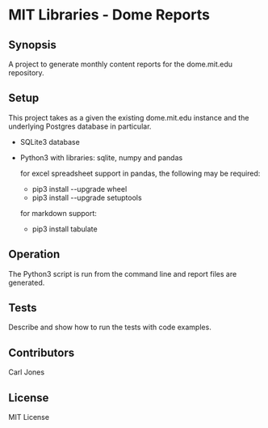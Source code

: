 # MIT Libraries - Dome Reports

## Synopsis

A project to generate monthly content reports for the dome.mit.edu repository.

## Setup

This project takes as a given the existing dome.mit.edu instance and the underlying Postgres database in particular.

- SQLite3 database

  <description>

- Python3 with libraries: sqlite, numpy and pandas

    for excel spreadsheet support in pandas, the following may be required:

    - pip3 install --upgrade wheel
    - pip3 install --upgrade setuptools

    for markdown support:

    - pip3 install tabulate


## Operation

The Python3 script is run from the command line and report files are generated.

## Tests

Describe and show how to run the tests with code examples.

## Contributors

Carl Jones

## License

MIT License
